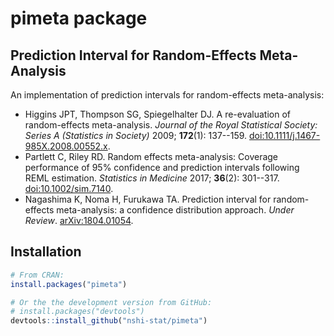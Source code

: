 
# pimeta package


## Prediction Interval for Random-Effects Meta-Analysis

An implementation of prediction intervals for random-effects meta-analysis:

- Higgins JPT, Thompson SG, Spiegelhalter DJ. A re-evaluation of random-effects meta-analysis. *Journal of the Royal Statistical Society: Series A (Statistics in Society)* 2009; **172**(1): 137--159. [doi:10.1111/j.1467-985X.2008.00552.x](https://doi.org/10.1111/j.1467-985X.2008.00552.x).
- Partlett C, Riley RD. Random effects meta-analysis: Coverage performance of 95% confidence
and prediction intervals following REML estimation. *Statistics in Medicine* 2017; **36**(2): 301--317. [doi:10.1002/sim.7140](https://doi.org/10.1002/sim.7140).
- Nagashima K, Noma H, Furukawa TA. Prediction interval for random-effects meta-analysis: a confidence distribution approach. *Under Review*. [arXiv:1804.01054](https://arxiv.org/abs/1804.01054).


## Installation

``` r
# From CRAN:
install.packages("pimeta")

# Or the the development version from GitHub:
# install.packages("devtools")
devtools::install_github("nshi-stat/pimeta")
```
